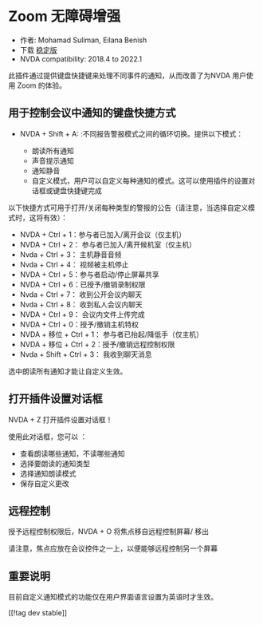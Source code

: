 # Zoom 无障碍增强 #

* 作者: Mohamad Suliman, Eilana Benish
* 下载 [稳定版][1]
* NVDA compatibility: 2018.4 to 2022.1

此插件通过提供键盘快捷键来处理不同事件的通知，从而改善了为NVDA 用户使用 Zoom 的体验。

## 用于控制会议中通知的键盘快捷方式 

* NVDA + Shift + A: :不同报告警报模式之间的循环切换。提供以下模式：

    * 朗读所有通知
    * 声音提示通知
    * 通知静音
    * 自定义模式，用户可以自定义每种通知的模式。这可以使用插件的设置对话框或键盘快捷键完成

以下快捷方式可用于打开/关闭每种类型的警报的公告（请注意，当选择自定义模式时，这将有效）：

* NVDA + Ctrl + 1：参与者已加入/离开会议（仅主机）
* NVDA + Ctrl + 2： 参与者已加入/离开候机室（仅主机）
* Nvda + Ctrl + 3： 主机静音音频
* Nvda + Ctrl + 4： 视频被主机停止
* NVDA + Ctrl + 5：参与者启动/停止屏幕共享
* NVDA + Ctrl + 6：已授予/撤销录制权限
* Nvda + Ctrl + 7： 收到公开会议内聊天
* Nvda + Ctrl + 8： 收到私人会议内聊天
* NVDA + Ctrl + 9： 会议内文件上传完成
* NVDA + Ctrl + 0：授予/撤销主机特权
* NVDA + 移位 + Ctrl + 1： 参与者已抬起/降低手（仅主机）
* NVDA + 移位 + Ctrl + 2：授予/撤销远程控制权限
* Nvda + Shift + Ctrl + 3： 我收到聊天消息


选中朗读所有通知才能让自定义生效。

## 打开插件设置对话框 

NVDA + Z 打开插件设置对话框！

使用此对话框，您可以 ：

* 查看朗读哪些通知，不读哪些通知
* 选择要朗读的通知类型
* 选择通知朗读模式
* 保存自定义更改

## 远程控制 

授予远程控制权限后，NVDA + O 将焦点移自远程控制屏幕/ 移出

请注意，焦点应放在会议控件之一上，以便能够远程控制另一个屏幕

## 重要说明

目前自定义通知模式的功能仅在用户界面语言设置为英语时才生效。

[[!tag dev stable]]

[1]: https://addons.nvda-project.org/files/get.php?file=zoom
